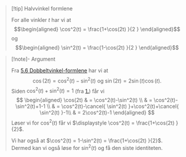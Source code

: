 > [!tip] Halvvinkel formlene
> 
> For alle vinkler $t$ har vi at
> $$\begin{aligned} \cos^2(t) = \frac{1+\cos(2t) }{2 }   \end{aligned}$$ 
> og
> $$\begin{aligned} \sin^2(t) = \frac{1-\cos(2t) }{2 }   \end{aligned}$$  

> [!note]- Argument 
> 
> Fra [5.6 Dobbeltvinkel-formlene](Kapittel%200%20-%20Elementære%20funksjoner/5.6%20Dobbeltvinkel-formlene.md) har vi at 
> $$
> \cos(2t)= \cos^2(t)-\sin^2(t) \text{ og } \sin(2t) = 2\sin (t)\cos(t).
> $$
> Siden $\cos^2(t)+\sin^2(t)=1$ (fra [1.](Kapittel%200%20-%20Elementære%20funksjoner/5.4%20Grunnleggende%20trigonometriske%20identiteter.md)) får vi
> $$
> \begin{aligned}   \cos(2t) 
> & = \cos^2(t)-\sin^2(t) \\ 
> & = \cos^2(t)-\sin^2(t)+1-1 \\
> & =  \cos^2(t)-\cancel{ \sin^2(t) }+\cos^2(t)+\cancel{ \sin^2(t) }-1\\
> & = 2\cos^2(t)-1
> \end{aligned} 
> $$
> Løser vi for $\cos^2(t)$ får vi $\displaystyle \cos^2(t) = \frac{1+\cos(2t) }{2}$.
> 
> Vi har også at $\cos^2(t) = 1-\sin^2(t) = \frac{1+\cos(2t) }{2}$. Dermed kan vi også løse for $\sin^2(t)$ og få den siste identiteten. 
